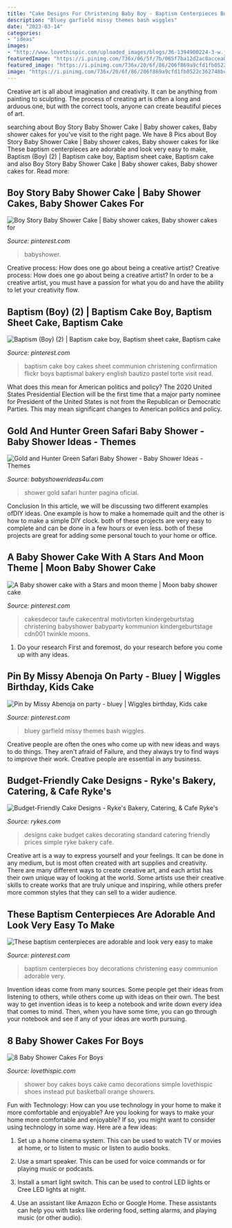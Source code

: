 ```yaml
---
title: "Cake Designs For Christening Baby Boy - Baptism Centerpieces Boy Decorations Christening Easy Communion Adorable Very"
description: "Bluey garfield missy themes bash wiggles"
date: "2023-03-14"
categories:
- "ideas"
images:
- "http://www.lovethispic.com/uploaded_images/blogs/36-1394900224-3-w.jpg"
featuredImage: "https://i.pinimg.com/736x/06/5f/7b/065f7ba12d2ac8accea0ccb944628186.jpg"
featured_image: "https://i.pinimg.com/736x/20/6f/86/206f869a9cfd1fb0522c362748bc97b7.jpg"
image: "https://i.pinimg.com/736x/20/6f/86/206f869a9cfd1fb0522c362748bc97b7.jpg"
---
```



Creative art is all about imagination and creativity. It can be anything from painting to sculpting. The process of creating art is often a long and arduous one, but with the correct tools, anyone can create beautiful pieces of art.

	

		
searching about Boy Story Baby Shower Cake | Baby shower cakes, Baby shower cakes for you've visit to the right page. We have 8 Pics about Boy Story Baby Shower Cake | Baby shower cakes, Baby shower cakes for like These baptism centerpieces are adorable and look very easy to make, Baptism (Boy) (2) | Baptism cake boy, Baptism sheet cake, Baptism cake and also Boy Story Baby Shower Cake | Baby shower cakes, Baby shower cakes for. Read more:
		
    
## Boy Story Baby Shower Cake | Baby Shower Cakes, Baby Shower Cakes For

<img loading=lazy src="https://i.pinimg.com/736x/20/6f/86/206f869a9cfd1fb0522c362748bc97b7.jpg" onerror="this.onerror=null;this.src='https://tse3.mm.bing.net/th?id=OIP.WH1TkHc553LUFi0h4yGpKQHaLH&amp;pid=15.1';" alt="Boy Story Baby Shower Cake | Baby shower cakes, Baby shower cakes for">

_Source: pinterest.com_

>babyshower. 

	

Creative process: How does one go about being a creative artist?
Creative process: How does one go about being a creative artist?
In order to be a creative artist, you must have a passion for what you do and have the ability to let your creativity flow.

    
## Baptism (Boy) (2) | Baptism Cake Boy, Baptism Sheet Cake, Baptism Cake

<img loading=lazy src="https://i.pinimg.com/736x/23/b3/29/23b329b64461225e3fccab785a2a8319--baptism-sheet-cake-boy-baptism-cakes.jpg" onerror="this.onerror=null;this.src='https://tse3.mm.bing.net/th?id=OIP.gE7FeOzM3BIiz9LWq5F-MQAAAA&amp;pid=15.1';" alt="Baptism (Boy) (2) | Baptism cake boy, Baptism sheet cake, Baptism cake">

_Source: pinterest.com_

>baptism cake boy cakes sheet communion christening confirmation flickr boys baptismal bakery english bautizo pastel torte visit read. 

	

What does this mean for American politics and policy?
The 2020 United States Presidential Election will be the first time that a major party nominee for President of the United States is not from the Republican or Democratic Parties. This may mean significant changes to American politics and policy.

    
## Gold And Hunter Green Safari Baby Shower - Baby Shower Ideas - Themes

<img loading=lazy src="http://www.babyshowerideas4u.com/wp-content/uploads/2018/05/Gold-and-Hunter-Green-Safari-Baby-Shower-gifts-600x900.jpg" onerror="this.onerror=null;this.src='https://tse2.mm.bing.net/th?id=OIP.GD096-OkHiA4tYBuskOoxQHaLH&amp;pid=15.1';" alt="Gold and Hunter Green Safari Baby Shower - Baby Shower Ideas - Themes">

_Source: babyshowerideas4u.com_

>shower gold safari hunter pagina oficial. 

	

Conclusion
In this article, we will be discussing two different examples ofDIY ideas. One example is how to make a homemade quilt and the other is how to make a simple DIY clock. both of these projects are very easy to complete and can be done in a few hours or even less. both of these projects are great for adding some personal touch to your home or office.

    
## A Baby Shower Cake With A Stars And Moon Theme | Moon Baby Shower Cake

<img loading=lazy src="https://i.pinimg.com/736x/72/dd/05/72dd051efd83d351b37ba1ec74fb3c61.jpg" onerror="this.onerror=null;this.src='https://tse4.mm.bing.net/th?id=OIP.sDCn7ozrf-kamSuKhpQErwHaJ3&amp;pid=15.1';" alt="A Baby shower cake with a Stars and moon theme | Moon baby shower cake">

_Source: pinterest.com_

>cakesdecor taufe cakecentral motivtorten kindergeburtstag christening babyshower babyparty kommunion kindergeburtstage cdn001 twinkle moons. 

	

1. Do your research First and foremost, do your research before you come up with any ideas.

    
## Pin By Missy Abenoja On Party - Bluey | Wiggles Birthday, Kids Cake

<img loading=lazy src="https://i.pinimg.com/736x/8b/7a/d2/8b7ad21e860ae2f31dc900061df517e6.jpg" onerror="this.onerror=null;this.src='https://tse3.mm.bing.net/th?id=OIP.5Od2pxL4d-FNFZ8asSyvgAHaJ4&amp;pid=15.1';" alt="Pin by Missy Abenoja on party - bluey | Wiggles birthday, Kids cake">

_Source: pinterest.com_

>bluey garfield missy themes bash wiggles. 

	

Creative people are often the ones who come up with new ideas and ways to do things. They aren't afraid of Failure, and they always try to find ways to improve their work. Creative people are essential in any business.

    
## Budget-Friendly Cake Designs - Ryke&#039;s Bakery, Catering, &amp; Cafe Ryke&#039;s

<img loading=lazy src="https://rykes.com/wp-content/uploads/2013/05/image_15.jpeg" onerror="this.onerror=null;this.src='https://tse2.mm.bing.net/th?id=OIP.NHIX3Q5hPDxJJtgoVqmK9gHaFj&amp;pid=15.1';" alt="Budget-Friendly Cake Designs - Ryke&#039;s Bakery, Catering, &amp; Cafe Ryke&#039;s">

_Source: rykes.com_

>designs cake budget cakes decorating standard catering friendly prices simple ryke bakery cafe. 

	

Creative art is a way to express yourself and your feelings. It can be done in any medium, but is most often created with art supplies and creativity. There are many different ways to create creative art, and each artist has their own unique way of looking at the world. Some artists use their creative skills to create works that are truly unique and inspiring, while others prefer more common styles that they can sell to a wider audience.

    
## These Baptism Centerpieces Are Adorable And Look Very Easy To Make

<img loading=lazy src="https://i.pinimg.com/736x/06/5f/7b/065f7ba12d2ac8accea0ccb944628186.jpg" onerror="this.onerror=null;this.src='https://tse2.mm.bing.net/th?id=OIP.0xGiVzmKKyT9KaEvvOrnGwHaNK&amp;pid=15.1';" alt="These baptism centerpieces are adorable and look very easy to make">

_Source: pinterest.com_

>baptism centerpieces boy decorations christening easy communion adorable very. 

	

Invention ideas come from many sources. Some people get their ideas from listening to others, while others come up with ideas on their own. The best way to get invention ideas is to keep a notebook and write down every idea that comes to mind. Then, when you have some time, you can go through your notebook and see if any of your ideas are worth pursuing.

    
## 8 Baby Shower Cakes For Boys

<img loading=lazy src="http://www.lovethispic.com/uploaded_images/blogs/36-1394900224-3-w.jpg" onerror="this.onerror=null;this.src='https://tse3.mm.bing.net/th?id=OIP.ku4ogxxkURCUFwm8cp3b2QHaLL&amp;pid=15.1';" alt="8 Baby Shower Cakes For Boys">

_Source: lovethispic.com_

>shower boy cakes boys cake camo decorations simple lovethispic shoes instead put basketball orange showers. 

	

Fun with Technology: How can you use technology in your home to make it more comfortable and enjoyable?
Are you looking for ways to make your home more comfortable and enjoyable? If so, you might want to consider using technology in some way. Here are a few ideas:
1. Set up a home cinema system. This can be used to watch TV or movies at home, or to listen to music or listen to audio books.

2. Use a smart speaker. This can be used for voice commands or for playing music or podcasts.

3. Install a smart light switch. This can be used to control LED lights or Cree LED lights at night.

4. Use an assistant like Amazon Echo or Google Home. These assistants can help you with tasks like ordering food, setting alarms, and playing music (or other audio).

